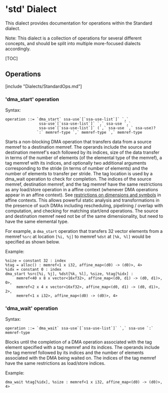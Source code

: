 # 'std' Dialect

This dialect provides documentation for operations within the Standard dialect.

Note: This dialect is a collection of operations for several different concepts,
and should be split into multiple more-focused dialects accordingly.

[TOC]

## Operations

[include "Dialects/StandardOps.md"]

### 'dma_start' operation

Syntax:

```
operation ::= `dma_start` ssa-use`[`ssa-use-list`]` `,`
               ssa-use`[`ssa-use-list`]` `,` ssa-use `,`
               ssa-use`[`ssa-use-list`]` (`,` ssa-use `,` ssa-use)?
              `:` memref-type `,` memref-type `,` memref-type
```

Starts a non-blocking DMA operation that transfers data from a source memref to
a destination memref. The operands include the source and destination memref's
each followed by its indices, size of the data transfer in terms of the number
of elements (of the elemental type of the memref), a tag memref with its
indices, and optionally two additional arguments corresponding to the stride (in
terms of number of elements) and the number of elements to transfer per stride.
The tag location is used by a dma_wait operation to check for completion. The
indices of the source memref, destination memref, and the tag memref have the
same restrictions as any load/store operation in a affine context (whenever DMA
operations appear in an affine context). See
[restrictions on dimensions and symbols](Affine.md#restrictions-on-dimensions-and-symbols)
in affine contexts. This allows powerful static analysis and transformations in
the presence of such DMAs including rescheduling, pipelining / overlap with
computation, and checking for matching start/end operations. The source and
destination memref need not be of the same dimensionality, but need to have the
same elemental type.

For example, a `dma_start` operation that transfers 32 vector elements from a
memref `%src` at location `[%i, %j]` to memref `%dst` at `[%k, %l]` would be
specified as shown below.

Example:

```mlir
%size = constant 32 : index
%tag = alloc() : memref<1 x i32, affine_map<(d0) -> (d0)>, 4>
%idx = constant 0 : index
dma_start %src[%i, %j], %dst[%k, %l], %size, %tag[%idx] :
     memref<40 x 8 x vector<16xf32>, affine_map<(d0, d1) -> (d0, d1)>, 0>,
     memref<2 x 4 x vector<16xf32>, affine_map<(d0, d1) -> (d0, d1)>, 2>,
     memref<1 x i32>, affine_map<(d0) -> (d0)>, 4>
```

### 'dma_wait' operation

Syntax:

```
operation ::= `dma_wait` ssa-use`[`ssa-use-list`]` `,` ssa-use `:` memref-type
```

Blocks until the completion of a DMA operation associated with the tag element
specified with a tag memref and its indices. The operands include the tag memref
followed by its indices and the number of elements associated with the DMA being
waited on. The indices of the tag memref have the same restrictions as
load/store indices.

Example:

```mlir
dma_wait %tag[%idx], %size : memref<1 x i32, affine_map<(d0) -> (d0)>, 4>
```
